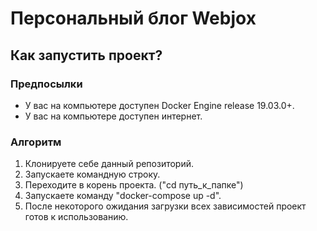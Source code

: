 # Персональный блог Webjox

## Как запустить проект?

### Предпосылки

- У вас на компьютере доступен Docker Engine release 19.03.0+.
- У вас на компьютере доступен интернет.

### Алгоритм

1. Клонируете себе данный репозиторий.
2. Запускаете командную строку.
3. Переходите в корень проекта. ("cd путь_к_папке")
4. Запускаете команду "docker-compose up -d".
5. После некоторого ожидания загрузки всех зависимостей проект готов к использованию.
